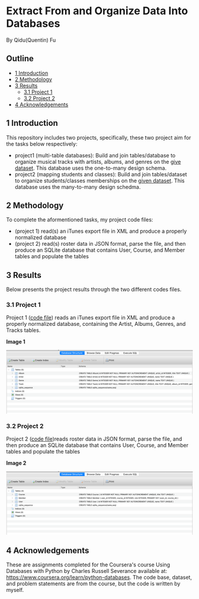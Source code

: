 # Extract From and Organize Data Into Databases
By Qidu(Quentin) Fu

## Outline
- [1 Introduction](#1)
- [2 Methodology](#2)
- [3 Results](#3)
  - [3.1 Project 1](#3.1)
  - [3.2 Project 2](#3.2)
- [4 Acknowledgements](#4)

<a name='1'></a>
## 1 Introduction 
This repository includes two projects, specifically, these two project aim for the tasks below respectively:
- project1 (multi-table databases): Build and join tables/database to organize musical tracks with artists, albums, and genres on the [give dataset](http://www.py4e.com/code3/tracks.zip). This database uses the one-to-many design schema. 
- project2 (mapping students and classes): Build and join tables/dataset to organize students/classes memberships on the [given dataset](https://www.py4e.com/tools/sql-intro/roster_data.php?PHPSESSID=3d761449819ed661d68425bb071933cb). This database uses the many-to-many design schedma. 

<a name='2'></a>
## 2 Methodology
To complete the aformentioned tasks, my project code files:
- (project 1) read(s) an iTunes export file in XML and produce a properly normalized database
- (project 2) read(s) roster data in JSON format, parse the file, and then produce an SQLite database that contains User, Course, and Member tables and populate the tables

<a name='3'></a>
## 3 Results 
Below presents the project results through the two different codes files. 

<a name='3.1'></a>
### 3.1 Project 1
Project 1 ([code file](https://github.com/Qidu-Quentin-Fu/SQLDatabasesWithPython/blob/1f7decb91c4a9d9d64e362569c27e2560a0d03c1/tracksProject1.py)) reads an iTunes export file in XML and produce a properly normalized database, containing the Artist, Albums, Genres, and Tracks tables.

**Image 1**

<img align='center' src='image1.png'>

<a name='3.2'></a>
### 3.2 Project 2
Project 2 ([code file](https://github.com/Qidu-Quentin-Fu/SQLDatabasesWithPython/blob/1f7decb91c4a9d9d64e362569c27e2560a0d03c1/studentRosterProject2.py))reads roster data in JSON format, parse the file, and then produce an SQLite database that contains User, Course, and Member tables and populate the tables

**Image 2**

<img align='center' src='image2.png'>

<a name='4'></a>
## 4 Acknowledgements
These are assignments completed for the Coursera's course Using Databases with Python by Charles Russell Severance available at: https://www.coursera.org/learn/python-databases. The code base, dataset, and problem statements are from the course, but the code is written by myself.
